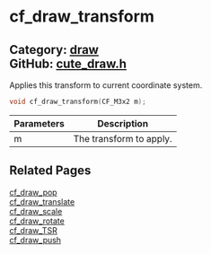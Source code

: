 [//]: # (This file is automatically generated by Cute Framework's docs parser.)
[//]: # (Do not edit this file by hand!)
[//]: # (See: https://github.com/RandyGaul/cute_framework/blob/master/samples/docs_parser.cpp)
[](../header.md ':include')

# cf_draw_transform

Category: [draw](/api_reference?id=draw)  
GitHub: [cute_draw.h](https://github.com/RandyGaul/cute_framework/blob/master/include/cute_draw.h)  
---

Applies this transform to current coordinate system.

```cpp
void cf_draw_transform(CF_M3x2 m);
```

Parameters | Description
--- | ---
m | The transform to apply.

## Related Pages

[cf_draw_pop](/draw/cf_draw_pop.md)  
[cf_draw_translate](/draw/cf_draw_translate.md)  
[cf_draw_scale](/draw/cf_draw_scale.md)  
[cf_draw_rotate](/draw/cf_draw_rotate.md)  
[cf_draw_TSR](/draw/cf_draw_tsr.md)  
[cf_draw_push](/draw/cf_draw_push.md)  
